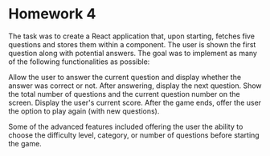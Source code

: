 # Homework 4

The task was to create a React application that, upon starting, fetches five questions and stores them within a component. The user is shown the first question along with potential answers. The goal was to implement as many of the following functionalities as possible:

Allow the user to answer the current question and display whether the answer was correct or not.
After answering, display the next question.
Show the total number of questions and the current question number on the screen.
Display the user's current score.
After the game ends, offer the user the option to play again (with new questions).

Some of the advanced features included offering the user the ability to choose the difficulty level, category, or number of questions before starting the game.
